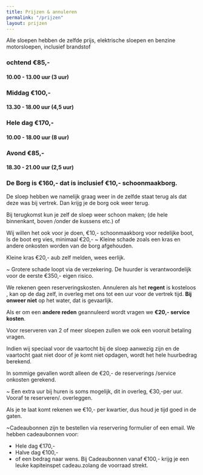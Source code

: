 ```yaml
---
title: Prijzen & annuleren
permalink: "/prijzen"
layout: prijzen
---
```


Alle sloepen hebben de zelfde prijs, elektrische sloepen en benzine motorsloepen, inclusief brandstof

### ochtend €85,-

#### 10.00 - 13.00 uur (3 uur)


### Middag €100,-

#### 13.30 - 18.00 uur (4,5 uur)

### Hele dag €170,-

#### 10.00 - 18.00 uur (8 uur)


### Avond €85,-

#### 18.30 - 21.00 uur (2,5 uur)


### De Borg is €160,-  dat is inclusief €10,- schoonmaakborg.

De sloep hebben we namelijk graag weer in de zelfde staat terug als dat deze was bij vertrek. Dan krijg je de borg ook weer terug.

Bij terugkomst kun je zelf de sloep weer schoon maken; (de hele binnenkant, boven /onder de kussens etc.)  of

Wij willen het ook voor je doen, €10,- schoonmaakborg voor redelijke boot,
Is de boot erg vies, minimaal €20,-
~ Kleine schade zoals een kras en andere onkosten worden van de borg afgehouden.

Kleine kras €20,- aub zelf melden, wees eerlijk.

~ Grotere schade loopt via de verzekering.
De huurder is verantwoordelijk voor de eerste €350,- eigen risico.

We rekenen geen reserveringskosten. 
Annuleren als het **regent** is kosteloos , kan op de dag zelf, in overleg met ons tot een uur voor de vertrek tijd. 
**Bij onweer niet** op het water, dat is gevaarlijk.

Als er om een **andere reden** geannuleerd wordt vragen we **€20,- service kosten**.

Voor reserveren van 2 of meer sloepen zullen we ook een vooruit betaling vragen.

Indien wij speciaal voor de vaartocht bij de sloep aanwezig zijn en de vaartocht gaat niet door of je komt niet opdagen, wordt het hele huurbedrag berekend.

In sommige gevallen wordt alleen de  €20,- de reserverings /service onkosten gerekend.

~ Een extra uur bij huren is soms mogelijk, dit in overleg, €30,-per uur. Vooraf te reserveren/. overleggen.

Als je te laat komt rekenen we €10,- per kwartier, dus houd je tijd goed in de gaten.


~Cadeaubonnen zijn te bestellen via reservering formulier of een email.
We hebben cadeaubonnen voor:
- Hele dag €170,-
- Halve dag €100,-
- of een bedrag naar wens.
Bij Cadeaubonnen vanaf €100,- krijg je een leuke kapiteinspet cadeau.zolang de voorraad strekt.

